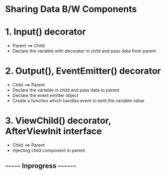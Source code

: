 # Sharing Data B/W Components

# 1. Input() decorator
- Parent ==> Child
- Declare the variable with decorator in child and pass data from parent

# 2. Output(), EventEmitter() decorator
- Child ==> Parent
- Declare the variable in child and pass data to parent
- Declare the event emitter object
- Create a function which handles event to emit the variable value

# 3. ViewChild() decorator, AfterViewInit interface
- Child ==> Parent
- Injecting child component in parent

## ----- Inprogress ------